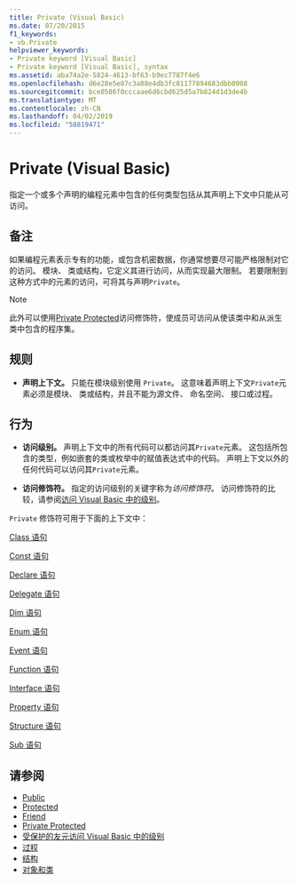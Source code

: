 ```yaml
---
title: Private (Visual Basic)
ms.date: 07/20/2015
f1_keywords:
- vb.Private
helpviewer_keywords:
- Private keyword [Visual Basic]
- Private keyword [Visual Basic], syntax
ms.assetid: aba74a2e-5824-4613-bf63-b9ec7787f4e6
ms.openlocfilehash: d6e28e5e87c3a88e4db3fc81177894683dbb0908
ms.sourcegitcommit: bce0586f0cccaae6d6cbd625d5a7b824d1d3de4b
ms.translationtype: MT
ms.contentlocale: zh-CN
ms.lasthandoff: 04/02/2019
ms.locfileid: "58819471"
---
```

# <a name="private-visual-basic"></a>Private (Visual Basic)
指定一个或多个声明的编程元素中包含的任何类型包括从其声明上下文中只能从可访问。  
  
## <a name="remarks"></a>备注  
 如果编程元素表示专有的功能，或包含机密数据，你通常想要尽可能严格限制对它的访问。 模块、 类或结构，它定义其进行访问，从而实现最大限制。 若要限制到这种方式中的元素的访问，可将其与声明`Private`。  

> [!NOTE]
> 此外可以使用[Private Protected](private-protected.md)访问修饰符，使成员可访问从使该类中和从派生类中包含的程序集。

## <a name="rules"></a>规则  

-   **声明上下文。** 只能在模块级别使用 `Private`。 这意味着声明上下文`Private`元素必须是模块、 类或结构，并且不能为源文件、 命名空间、 接口或过程。  
  
## <a name="behavior"></a>行为  
  
-   **访问级别。** 声明上下文中的所有代码可以都访问其`Private`元素。 这包括所包含的类型，例如嵌套的类或枚举中的赋值表达式中的代码。 声明上下文以外的任何代码可以访问其`Private`元素。  
  
-   **访问修饰符。** 指定的访问级别的关键字称为*访问修饰符*。 访问修饰符的比较，请参阅[访问 Visual Basic 中的级别](../../../visual-basic/programming-guide/language-features/declared-elements/access-levels.md)。  
  
 `Private` 修饰符可用于下面的上下文中：  
  
 [Class 语句](../../../visual-basic/language-reference/statements/class-statement.md)  
  
 [Const 语句](../../../visual-basic/language-reference/statements/const-statement.md)  
  
 [Declare 语句](../../../visual-basic/language-reference/statements/declare-statement.md)  
  
 [Delegate 语句](../../../visual-basic/language-reference/statements/delegate-statement.md)  
  
 [Dim 语句](../../../visual-basic/language-reference/statements/dim-statement.md)  
  
 [Enum 语句](../../../visual-basic/language-reference/statements/enum-statement.md)  
  
 [Event 语句](../../../visual-basic/language-reference/statements/event-statement.md)  
  
 [Function 语句](../../../visual-basic/language-reference/statements/function-statement.md)  
  
 [Interface 语句](../../../visual-basic/language-reference/statements/interface-statement.md)  
  
 [Property 语句](../../../visual-basic/language-reference/statements/property-statement.md)  
  
 [Structure 语句](../../../visual-basic/language-reference/statements/structure-statement.md)  
  
 [Sub 语句](../../../visual-basic/language-reference/statements/sub-statement.md)  
  
## <a name="see-also"></a>请参阅

- [Public](../../../visual-basic/language-reference/modifiers/public.md)
- [Protected](../../../visual-basic/language-reference/modifiers/protected.md)
- [Friend](../../../visual-basic/language-reference/modifiers/friend.md)
- [Private Protected](./private-protected.md)
- [受保护的友元](./protected-friend.md)[访问 Visual Basic 中的级别](../../../visual-basic/programming-guide/language-features/declared-elements/access-levels.md)
- [过程](../../../visual-basic/programming-guide/language-features/procedures/index.md)
- [结构](../../../visual-basic/programming-guide/language-features/data-types/structures.md)
- [对象和类](../../../visual-basic/programming-guide/language-features/objects-and-classes/index.md)
